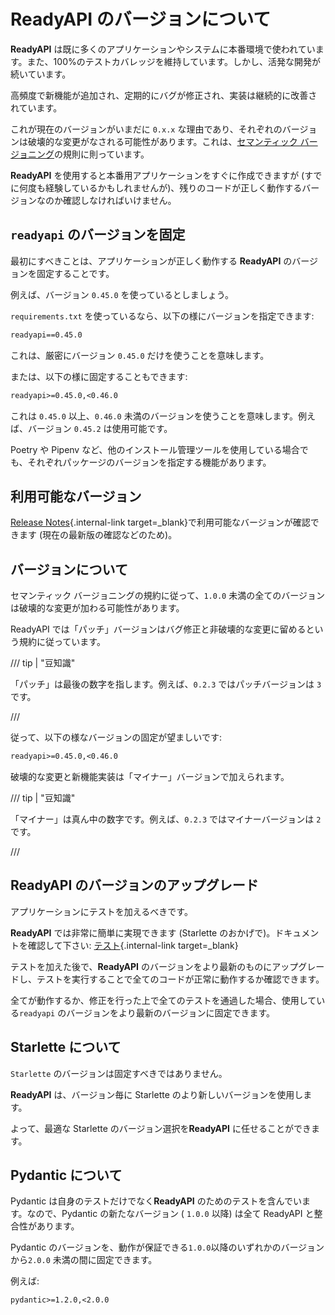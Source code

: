 # ReadyAPI のバージョンについて

**ReadyAPI** は既に多くのアプリケーションやシステムに本番環境で使われています。また、100%のテストカバレッジを維持しています。しかし、活発な開発が続いています。

高頻度で新機能が追加され、定期的にバグが修正され、実装は継続的に改善されています。

これが現在のバージョンがいまだに `0.x.x` な理由であり、それぞれのバージョンは破壊的な変更がなされる可能性があります。これは、<a href="https://semver.org/" class="external-link" target="_blank">セマンティック バージョニング</a>の規則に則っています。

**ReadyAPI** を使用すると本番用アプリケーションをすぐに作成できますが (すでに何度も経験しているかもしれませんが)、残りのコードが正しく動作するバージョンなのか確認しなければいけません。

## `readyapi` のバージョンを固定

最初にすべきことは、アプリケーションが正しく動作する **ReadyAPI** のバージョンを固定することです。

例えば、バージョン `0.45.0` を使っているとしましょう。

`requirements.txt` を使っているなら、以下の様にバージョンを指定できます:

```txt
readyapi==0.45.0
```

これは、厳密にバージョン `0.45.0` だけを使うことを意味します。

または、以下の様に固定することもできます:

```txt
readyapi>=0.45.0,<0.46.0
```

これは `0.45.0` 以上、`0.46.0` 未満のバージョンを使うことを意味します。例えば、バージョン `0.45.2` は使用可能です。

Poetry や Pipenv など、他のインストール管理ツールを使用している場合でも、それぞれパッケージのバージョンを指定する機能があります。

## 利用可能なバージョン

[Release Notes](../release-notes.md){.internal-link target=\_blank}で利用可能なバージョンが確認できます (現在の最新版の確認などのため)。

## バージョンについて

セマンティック バージョニングの規約に従って、`1.0.0` 未満の全てのバージョンは破壊的な変更が加わる可能性があります。

ReadyAPI では「パッチ」バージョンはバグ修正と非破壊的な変更に留めるという規約に従っています。

/// tip | "豆知識"

「パッチ」は最後の数字を指します。例えば、`0.2.3` ではパッチバージョンは `3` です。

///

従って、以下の様なバージョンの固定が望ましいです:

```txt
readyapi>=0.45.0,<0.46.0
```

破壊的な変更と新機能実装は「マイナー」バージョンで加えられます。

/// tip | "豆知識"

「マイナー」は真ん中の数字です。例えば、`0.2.3` ではマイナーバージョンは `2` です。

///

## ReadyAPI のバージョンのアップグレード

アプリケーションにテストを加えるべきです。

**ReadyAPI** では非常に簡単に実現できます (Starlette のおかげで)。ドキュメントを確認して下さい: [テスト](../tutorial/testing.md){.internal-link target=\_blank}

テストを加えた後で、**ReadyAPI** のバージョンをより最新のものにアップグレードし、テストを実行することで全てのコードが正常に動作するか確認できます。

全てが動作するか、修正を行った上で全てのテストを通過した場合、使用している`readyapi` のバージョンをより最新のバージョンに固定できます。

## Starlette について

`Starlette` のバージョンは固定すべきではありません。

**ReadyAPI** は、バージョン毎に Starlette のより新しいバージョンを使用します。

よって、最適な Starlette のバージョン選択を**ReadyAPI** に任せることができます。

## Pydantic について

Pydantic は自身のテストだけでなく**ReadyAPI** のためのテストを含んでいます。なので、Pydantic の新たなバージョン ( `1.0.0` 以降) は全て ReadyAPI と整合性があります。

Pydantic のバージョンを、動作が保証できる`1.0.0`以降のいずれかのバージョンから`2.0.0` 未満の間に固定できます。

例えば:

```txt
pydantic>=1.2.0,<2.0.0
```
